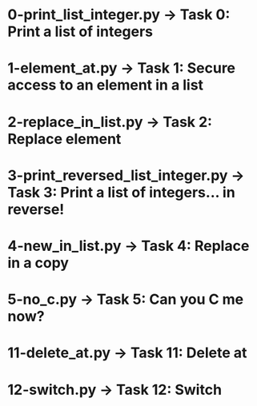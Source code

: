 # 0-print_list_integer.py -> Task 0: Print a list of integers
# 1-element_at.py -> Task 1: Secure access to an element in a list
# 2-replace_in_list.py -> Task 2: Replace element
# 3-print_reversed_list_integer.py -> Task 3: Print a list of integers... in reverse!
# 4-new_in_list.py -> Task 4: Replace in a copy
# 5-no_c.py -> Task 5: Can you C me now?
# 11-delete_at.py -> Task 11: Delete at
# 12-switch.py -> Task 12: Switch
